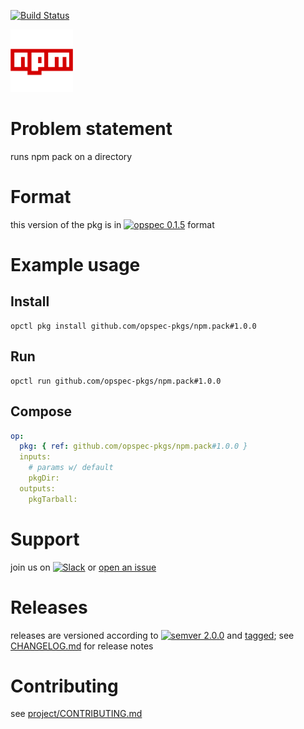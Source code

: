 [![Build Status](https://travis-ci.org/opspec-pkgs/npm.pack.svg?branch=master)](https://travis-ci.org/opspec-pkgs/npm.pack)

<img src="icon.svg" alt="icon" height="100px">

# Problem statement

runs npm pack on a directory

# Format

this version of the pkg is in [![opspec 0.1.5](https://img.shields.io/badge/opspec-0.1.5-brightgreen.svg?colorA=6b6b6b&colorB=fc16be)](https://opspec.io/0.1.5/packages.html) format

# Example usage

## Install

```shell
opctl pkg install github.com/opspec-pkgs/npm.pack#1.0.0
```

## Run

```
opctl run github.com/opspec-pkgs/npm.pack#1.0.0
```

## Compose

```yaml
op:
  pkg: { ref: github.com/opspec-pkgs/npm.pack#1.0.0 }
  inputs:
    # params w/ default
    pkgDir:
  outputs:
    pkgTarball:
```

# Support

join us on
[![Slack](https://opspec-slackin.herokuapp.com/badge.svg)](https://opspec-slackin.herokuapp.com/)
or
[open an issue](https://github.com/opspec-pkgs/npm.pack/issues)

# Releases

releases are versioned according to
[![semver 2.0.0](https://img.shields.io/badge/semver-2.0.0-brightgreen.svg)](http://semver.org/spec/v2.0.0.html)
and [tagged](https://git-scm.com/book/en/v2/Git-Basics-Tagging); see
[CHANGELOG.md](CHANGELOG.md) for release notes

# Contributing

see
[project/CONTRIBUTING.md](https://github.com/opspec-pkgs/project/blob/master/CONTRIBUTING.md)
